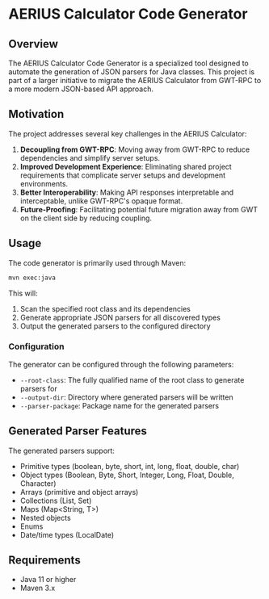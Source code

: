 # AERIUS Calculator Code Generator

## Overview

The AERIUS Calculator Code Generator is a specialized tool designed to automate the generation of JSON parsers for Java classes. This project is part of a larger initiative to migrate the AERIUS Calculator from GWT-RPC to a more modern JSON-based API approach.

## Motivation

The project addresses several key challenges in the AERIUS Calculator:

1. **Decoupling from GWT-RPC**: Moving away from GWT-RPC to reduce dependencies and simplify server setups.
2. **Improved Development Experience**: Eliminating shared project requirements that complicate server setups and development environments.
3. **Better Interoperability**: Making API responses interpretable and interceptable, unlike GWT-RPC's opaque format.
4. **Future-Proofing**: Facilitating potential future migration away from GWT on the client side by reducing coupling.

## Usage

The code generator is primarily used through Maven:

```bash
mvn exec:java
```

This will:

1. Scan the specified root class and its dependencies
2. Generate appropriate JSON parsers for all discovered types
3. Output the generated parsers to the configured directory

### Configuration

The generator can be configured through the following parameters:

- `--root-class`: The fully qualified name of the root class to generate parsers for
- `--output-dir`: Directory where generated parsers will be written
- `--parser-package`: Package name for the generated parsers

## Generated Parser Features

The generated parsers support:

- Primitive types (boolean, byte, short, int, long, float, double, char)
- Object types (Boolean, Byte, Short, Integer, Long, Float, Double, Character)
- Arrays (primitive and object arrays)
- Collections (List, Set)
- Maps (Map<String, T>)
- Nested objects
- Enums
- Date/time types (LocalDate)

## Requirements

- Java 11 or higher
- Maven 3.x

